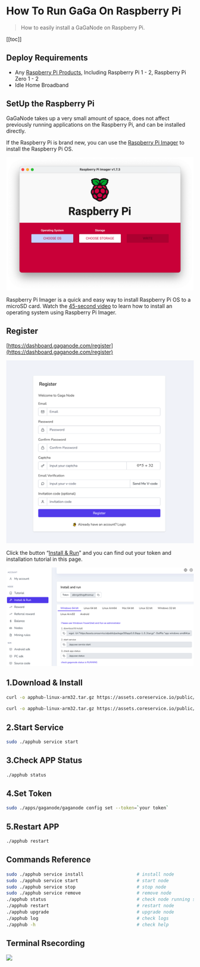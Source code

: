 # How To Run GaGa On Raspberry Pi

>How to easily install a GaGaNode on Raspberry Pi.

[[toc]]

## Deploy Requirements

- Any [Raspberry Pi Products](https://www.raspberrypi.com/products/), Including Raspberry Pi 1 - 2, Raspberry Pi Zero 1 - 2
- Idle Home Broadband

## SetUp the Raspberry Pi

GaGaNode takes up a very small amount of space, does not affect previously running applications on the Raspberry Pi, and can be installed directly.

If the Raspberry Pi is brand new, you can use the [Raspberry Pi Imager](https://www.raspberrypi.com/software/) to install the Raspberry Pi OS.

![](./../images/running/raspberry-pi-01.png)

Raspberry Pi Imager is a quick and easy way to install Raspberry Pi OS to a microSD card. Watch the [45-second video](https://www.youtube.com/watch?v=ntaXWS8Lk34) to learn how to install an operating system using Raspberry Pi Imager.

## Register

[https://dashboard.gaganode.com/register](https://dashboard.gaganode.com/register)

![](./../images/running/register.png)

Click the button “[Install & Run](https://dashboard.gaganode.com/install_run)” and you can find out your token and installation tutorial in this page.

![](./../images/running/install_run_2.png)

## 1.Download & Install

<CodeGroup>

  <CodeGroupItem title="Linux ARM 64-bit">

```bash
curl -o apphub-linux-arm32.tar.gz https://assets.coreservice.io/public/package/72/app-market-gaga-pro/1.0.4/app-market-gaga-pro-1_0_4.tar.gz && tar -zxf apphub-linux-arm32.tar.gz && rm -f apphub-linux-arm32.tar.gz && cd ./apphub-linux-arm32 && sudo ./apphub service install
```

  </CodeGroupItem>

  <CodeGroupItem title="Linux ARM 32-bit">

```bash
curl -o apphub-linux-arm32.tar.gz https://assets.coreservice.io/public/package/72/app-market-gaga-pro/1.0.4/app-market-gaga-pro-1_0_4.tar.gz && tar -zxf apphub-linux-arm32.tar.gz && rm -f apphub-linux-arm32.tar.gz && cd ./apphub-linux-arm32 && sudo ./apphub service install
```

  </CodeGroupItem>

</CodeGroup>

## 2.Start Service

```bash
sudo ./apphub service start
```

## 3.Check APP Status

```bash
./apphub status
```

## 4.Set Token

```bash
sudo ./apps/gaganode/gaganode config set --token=`your token`
```

## 5.Restart APP

```bash
./apphub restart
```

## Commands Reference

```bash
sudo ./apphub service install                    # install node
sudo ./apphub service start                      # start node
sudo ./apphub service stop                       # stop node
sudo ./apphub service remove                     # remove node
./apphub status                                  # check node running status
./apphub restart                                 # restart node
./apphub upgrade                                 # upgrade node
./apphub log                                     # check logs
./apphub -h                                      # check help
```

## Terminal Rsecording

<a href="https://asciinema.org/a/545172" target="_blank"><img src="https://asciinema.org/a/545172.svg" /></a>